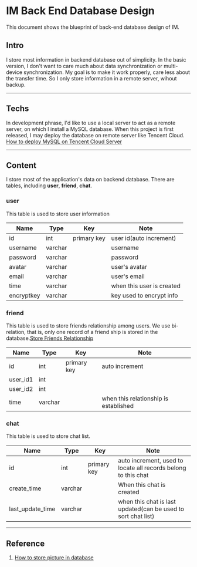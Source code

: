 # IM Back End Database Design

This document shows the blueprint of back-end database design of IM.

## Intro

I store most information in backend database out of simplicity. In the basic version, I don't want to care much about data synchronization or multi-device synchronization. My goal is to make it work properly, care less about the transfer time. So I only store information in a remote server, wihout backup.

---

## Techs

In development phrase, I'd like to use a local server to act as a remote server, on which I install a MySQL database. When this project is first released, I may deploy the database on remote server like Tencent Cloud. [How to deploy MySQL on Tencent Cloud Server](https://blog.csdn.net/runner1920/article/details/79495368)

---

## Content

I store most of the application's data on backend database. There are tables, including **user**, **friend**, **chat**.

### user

This table is used to store user information

| Name       | Type    | Key         | Note                      |
| ---------- | ------- | ----------- | ------------------------- |
| id         | int     | primary key | user id(auto increment)   |
| username   | varchar |             | username                  |
| password   | varchar |             | password                  |
| avatar     | varchar |             | user's avatar             |
| email      | varchar |             | user's email              |
| time       | varchar |             | when this user is created |
| encryptkey | varchar |             | key used to encrypt info  |

### friend

This table is used to store friends relationship among users. We use bi-relation, that is, only one record of a friend ship is stored in the database.[Store Friends Relationship](https://blog.csdn.net/cienit/article/details/45158149)

| Name     | Type    | Key         | Note                                  |
| -------- | ------- | ----------- | ------------------------------------- |
| id       | int     | primary key | auto increment                        |
| user_id1 | int     |             |                                       |
| user_id2 | int     |             |                                       |
| time     | varchar |             | when this relationship is established |

### chat

This table is used to store chat list.

| Name             | Type    | Key         | Note                                                         |
| ---------------- | ------- | ----------- | ------------------------------------------------------------ |
| id               | int     | primary key | auto increment, used to locate all records belong to this chat |
| create_time      | varchar |             | When this chat is created                                    |
| last_update_time | varchar |             | when this chat is last updated(can be used to sort chat list) |

---

## Reference

1. [How to store picture in database](https://blog.csdn.net/Cs_hnu_scw/article/details/74011674)